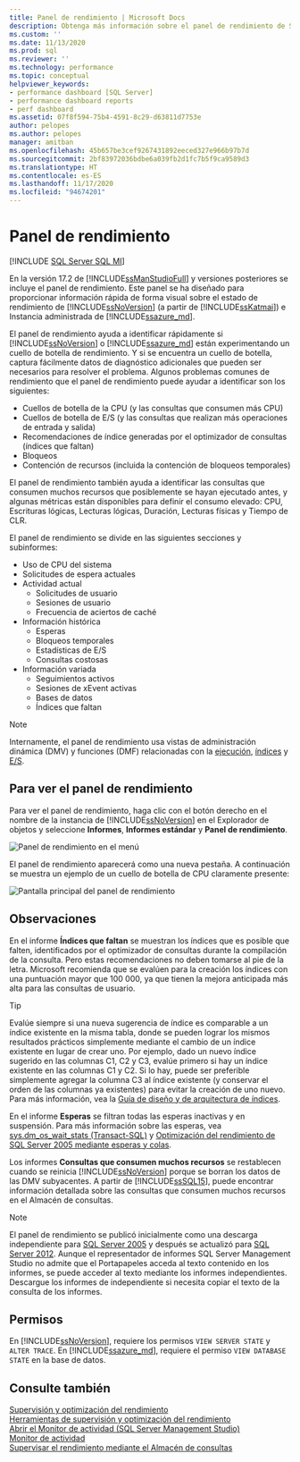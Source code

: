 ```yaml
---
title: Panel de rendimiento | Microsoft Docs
description: Obtenga más información sobre el panel de rendimiento de SQL Server Management Studio, que proporciona información rápida sobre SQL Server y Azure SQL Managed Instance.
ms.custom: ''
ms.date: 11/13/2020
ms.prod: sql
ms.reviewer: ''
ms.technology: performance
ms.topic: conceptual
helpviewer_keywords:
- performance dashboard [SQL Server]
- performance dashboard reports
- perf dashboard
ms.assetid: 07f8f594-75b4-4591-8c29-d63811d7753e
author: pelopes
ms.author: pelopes
manager: amitban
ms.openlocfilehash: 45b657be3cef9267431892eeced327e966b97b7d
ms.sourcegitcommit: 2bf83972036bdbe6a039fb2d1fc7b5f9ca9589d3
ms.translationtype: HT
ms.contentlocale: es-ES
ms.lasthandoff: 11/17/2020
ms.locfileid: "94674201"
---
```

# <a name="performance-dashboard"></a>Panel de rendimiento
[!INCLUDE [SQL Server SQL MI](../../includes/applies-to-version/sql-asdbmi.md)]

En la versión 17.2 de [!INCLUDE[ssManStudioFull](../../includes/ssmanstudiofull-md.md)] y versiones posteriores se incluye el panel de rendimiento. Este panel se ha diseñado para proporcionar información rápida de forma visual sobre el estado de rendimiento de [!INCLUDE[ssNoVersion](../../includes/ssnoversion-md.md)] (a partir de [!INCLUDE[ssKatmai](../../includes/ssKatmai-md.md)]) e Instancia administrada de [!INCLUDE[ssazure_md](../../includes/ssazure_md.md)]. 

El panel de rendimiento ayuda a identificar rápidamente si [!INCLUDE[ssNoVersion](../../includes/ssnoversion-md.md)] o [!INCLUDE[ssazure_md](../../includes/ssazure_md.md)] están experimentando un cuello de botella de rendimiento. Y si se encuentra un cuello de botella, captura fácilmente datos de diagnóstico adicionales que pueden ser necesarios para resolver el problema. Algunos problemas comunes de rendimiento que el panel de rendimiento puede ayudar a identificar son los siguientes:
-  Cuellos de botella de la CPU (y las consultas que consumen más CPU)
-  Cuellos de botella de E/S (y las consultas que realizan más operaciones de entrada y salida)
-  Recomendaciones de índice generadas por el optimizador de consultas (índices que faltan)
-  Bloqueos
-  Contención de recursos (incluida la contención de bloqueos temporales)

El panel de rendimiento también ayuda a identificar las consultas que consumen muchos recursos que posiblemente se hayan ejecutado antes, y algunas métricas están disponibles para definir el consumo elevado: CPU, Escrituras lógicas, Lecturas lógicas, Duración, Lecturas físicas y Tiempo de CLR.

El panel de rendimiento se divide en las siguientes secciones y subinformes:
-  Uso de CPU del sistema
-  Solicitudes de espera actuales
-  Actividad actual
   -  Solicitudes de usuario
   -  Sesiones de usuario
   -  Frecuencia de aciertos de caché
-  Información histórica
   -  Esperas
   -  Bloqueos temporales
   -  Estadísticas de E/S
   -  Consultas costosas
- Información variada
  -  Seguimientos activos
  -  Sesiones de xEvent activas
  -  Bases de datos
  -  Índices que faltan

> [!NOTE] 
> Internamente, el panel de rendimiento usa vistas de administración dinámica (DMV) y funciones (DMF) relacionadas con la [ejecución](../../relational-databases/system-dynamic-management-views/execution-related-dynamic-management-views-and-functions-transact-sql.md), [índices](../../relational-databases/system-dynamic-management-views/index-related-dynamic-management-views-and-functions-transact-sql.md) y [E/S](../../relational-databases/system-dynamic-management-views/i-o-related-dynamic-management-views-and-functions-transact-sql.md).

## <a name="to-view-the-performance-dashboard"></a>Para ver el panel de rendimiento 
  
Para ver el panel de rendimiento, haga clic con el botón derecho en el nombre de la instancia de [!INCLUDE[ssNoVersion](../../includes/ssnoversion-md.md)] en el Explorador de objetos y seleccione **Informes**, **Informes estándar** y **Panel de rendimiento**.  
  
![Panel de rendimiento en el menú](../../relational-databases/performance/media/perf_dashboard_ssms.png "Panel de rendimiento en el menú")  
  
El panel de rendimiento aparecerá como una nueva pestaña. A continuación se muestra un ejemplo de un cuello de botella de CPU claramente presente:  
  
![Pantalla principal del panel de rendimiento](../../relational-databases/performance/media/perf_dashboard.png "Pantalla principal del panel de rendimiento")  
  
## <a name="remarks"></a>Observaciones
En el informe **Índices que faltan** se muestran los índices que es posible que falten, identificados por el optimizador de consultas durante la compilación de la consulta. Pero estas recomendaciones no deben tomarse al pie de la letra. Microsoft recomienda que se evalúen para la creación los índices con una puntuación mayor que 100 000, ya que tienen la mejora anticipada más alta para las consultas de usuario. 

> [!TIP]
> Evalúe siempre si una nueva sugerencia de índice es comparable a un índice existente en la misma tabla, donde se pueden lograr los mismos resultados prácticos simplemente mediante el cambio de un índice existente en lugar de crear uno. Por ejemplo, dado un nuevo índice sugerido en las columnas C1, C2 y C3, evalúe primero si hay un índice existente en las columnas C1 y C2. Si lo hay, puede ser preferible simplemente agregar la columna C3 al índice existente (y conservar el orden de las columnas ya existentes) para evitar la creación de uno nuevo.
> Para más información, vea la [Guía de diseño y de arquitectura de índices](../../relational-databases/sql-server-index-design-guide.md).

En el informe **Esperas** se filtran todas las esperas inactivas y en suspensión. Para más información sobre las esperas, vea [sys.dm_os_wait_stats &#40;Transact-SQL&#41;](../../relational-databases/system-dynamic-management-views/sys-dm-os-wait-stats-transact-sql.md) y [Optimización del rendimiento de SQL Server 2005 mediante esperas y colas](https://download.microsoft.com/download/4/7/a/47a548b9-249e-484c-abd7-29f31282b04d/performance_tuning_waits_queues.doc).

Los informes **Consultas que consumen muchos recursos** se restablecen cuando se reinicia [!INCLUDE[ssNoVersion](../../includes/ssnoversion-md.md)] porque se borran los datos de las DMV subyacentes. A partir de [!INCLUDE[ssSQL15](../../includes/sssql15-md.md)], puede encontrar información detallada sobre las consultas que consumen muchos recursos en el Almacén de consultas. 


> [!NOTE]
> El panel de rendimiento se publicó inicialmente como una descarga independiente para [SQL Server 2005](https://techcommunity.microsoft.com/t5/SQL-Server-Support/SQL-Server-2005-Performance-Dashboard-Reports/ba-p/315415) y después se actualizó para [SQL Server 2012](https://www.microsoft.com/download/details.aspx?id=29063). Aunque el representador de informes SQL Server Management Studio no admite que el Portapapeles acceda al texto contenido en los informes, se puede acceder al texto mediante los informes independientes.  Descargue los informes de independiente si necesita copiar el texto de la consulta de los informes.

## <a name="permissions"></a>Permisos  
En [!INCLUDE[ssNoVersion](../../includes/ssnoversion-md.md)], requiere los permisos `VIEW SERVER STATE` y `ALTER TRACE`. En [!INCLUDE[ssazure_md](../../includes/ssazure_md.md)], requiere el permiso `VIEW DATABASE STATE` en la base de datos.

## <a name="see-also"></a>Consulte también  
 [Supervisión y optimización del rendimiento](../../relational-databases/performance/monitor-and-tune-for-performance.md)     
 [Herramientas de supervisión y optimización del rendimiento](../../relational-databases/performance/performance-monitoring-and-tuning-tools.md)     
 [Abrir el Monitor de actividad &#40;SQL Server Management Studio&#41;](../../relational-databases/performance-monitor/open-activity-monitor-sql-server-management-studio.md)     
 [Monitor de actividad](../../relational-databases/performance-monitor/activity-monitor.md)     
 [Supervisar el rendimiento mediante el Almacén de consultas](../../relational-databases/performance/monitoring-performance-by-using-the-query-store.md)     
